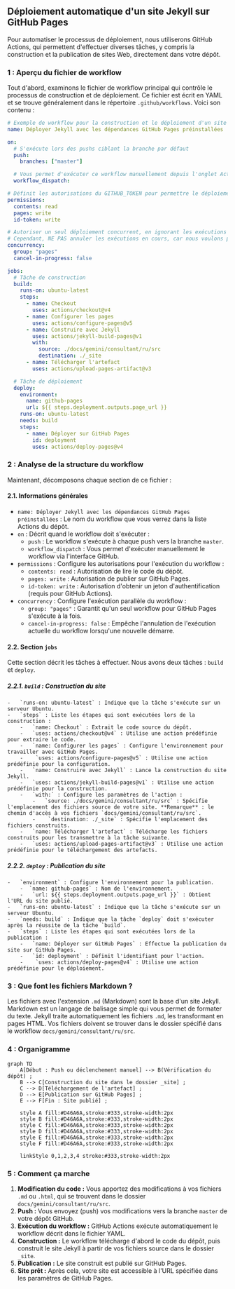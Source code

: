 ## Déploiement automatique d'un site Jekyll sur GitHub Pages

Pour automatiser le processus de déploiement, nous utiliserons GitHub Actions, qui permettent d'effectuer diverses tâches, y compris la construction et la publication de sites Web, directement dans votre dépôt.

### 1 : Aperçu du fichier de workflow
Tout d'abord, examinons le fichier de workflow principal qui contrôle le processus de construction et de déploiement. Ce fichier est écrit en YAML et se trouve généralement dans le répertoire `.github/workflows`. Voici son contenu :

```yaml
# Exemple de workflow pour la construction et le déploiement d'un site Jekyll sur GitHub Pages
name: Déployer Jekyll avec les dépendances GitHub Pages préinstallées

on:
  # S'exécute lors des pushs ciblant la branche par défaut
  push:
    branches: ["master"]

  # Vous permet d'exécuter ce workflow manuellement depuis l'onglet Actions
  workflow_dispatch:

# Définit les autorisations du GITHUB_TOKEN pour permettre le déploiement sur GitHub Pages
permissions:
  contents: read
  pages: write
  id-token: write

# Autoriser un seul déploiement concurrent, en ignorant les exécutions mises en file d'attente entre l'exécution en cours et la dernière mise en file d'attente.
# Cependant, NE PAS annuler les exécutions en cours, car nous voulons permettre à ces déploiements de production de se terminer.
concurrency:
  group: "pages"
  cancel-in-progress: false

jobs:
  # Tâche de construction
  build:
    runs-on: ubuntu-latest
    steps:
      - name: Checkout
        uses: actions/checkout@v4
      - name: Configurer les pages
        uses: actions/configure-pages@v5
      - name: Construire avec Jekyll
        uses: actions/jekyll-build-pages@v1
        with:
          source: ./docs/gemini/consultant/ru/src
          destination: ./_site
      - name: Télécharger l'artefact
        uses: actions/upload-pages-artifact@v3

  # Tâche de déploiement
  deploy:
    environment:
      name: github-pages
      url: ${{ steps.deployment.outputs.page_url }}
    runs-on: ubuntu-latest
    needs: build
    steps:
      - name: Déployer sur GitHub Pages
        id: deployment
        uses: actions/deploy-pages@v4
```

### 2 : Analyse de la structure du workflow
Maintenant, décomposons chaque section de ce fichier :

#### 2.1. Informations générales

-   `name: Déployer Jekyll avec les dépendances GitHub Pages préinstallées` : Le nom du workflow que vous verrez dans la liste Actions du dépôt.
-   `on` : Décrit quand le workflow doit s'exécuter :
    -   `push` : Le workflow s'exécute à chaque push vers la branche `master`.
    -   `workflow_dispatch` : Vous permet d'exécuter manuellement le workflow via l'interface GitHub.
-   `permissions` : Configure les autorisations pour l'exécution du workflow :
    -   `contents: read` : Autorisation de lire le code du dépôt.
    -   `pages: write` : Autorisation de publier sur GitHub Pages.
    -   `id-token: write` : Autorisation d'obtenir un jeton d'authentification (requis pour GitHub Actions).
-   `concurrency` : Configure l'exécution parallèle du workflow :
    -   `group: "pages"` : Garantit qu'un seul workflow pour GitHub Pages s'exécute à la fois.
    -   `cancel-in-progress: false` : Empêche l'annulation de l'exécution actuelle du workflow lorsqu'une nouvelle démarre.

#### 2.2. Section `jobs`
Cette section décrit les tâches à effectuer. Nous avons deux tâches : `build` et `deploy`.

##### 2.2.1. `build` : Construction du site
    -   `runs-on: ubuntu-latest` : Indique que la tâche s'exécute sur un serveur Ubuntu.
    -   `steps` : Liste les étapes qui sont exécutées lors de la construction :
        -   `name: Checkout` : Extrait le code source du dépôt.
        -   `uses: actions/checkout@v4` : Utilise une action prédéfinie pour extraire le code.
        -   `name: Configurer les pages` : Configure l'environnement pour travailler avec GitHub Pages.
        -    `uses: actions/configure-pages@v5` : Utilise une action prédéfinie pour la configuration.
        -   `name: Construire avec Jekyll` : Lance la construction du site Jekyll.
        -   `uses: actions/jekyll-build-pages@v1` : Utilise une action prédéfinie pour la construction.
        -   `with:` : Configure les paramètres de l'action :
            -   `source: ./docs/gemini/consultant/ru/src` : Spécifie l'emplacement des fichiers source de votre site. **Remarque** : le chemin d'accès à vos fichiers `docs/gemini/consultant/ru/src`.
            -    `destination: ./_site` : Spécifie l'emplacement des fichiers construits.
        -   `name: Télécharger l'artefact` : Télécharge les fichiers construits pour les transmettre à la tâche suivante.
        -   `uses: actions/upload-pages-artifact@v3` : Utilise une action prédéfinie pour le téléchargement des artefacts.
    
##### 2.2.2. `deploy` : Publication du site
    -   `environment` : Configure l'environnement pour la publication.
        -  `name: github-pages` : Nom de l'environnement.
        -   `url: ${{ steps.deployment.outputs.page_url }}` : Obtient l'URL du site publié.
    -   `runs-on: ubuntu-latest` : Indique que la tâche s'exécute sur un serveur Ubuntu.
    -   `needs: build` : Indique que la tâche `deploy` doit s'exécuter après la réussite de la tâche `build`.
    -   `steps` : Liste les étapes qui sont exécutées lors de la publication :
        -   `name: Déployer sur GitHub Pages` : Effectue la publication du site sur GitHub Pages.
        -   `id: deployment` : Définit l'identifiant pour l'action.
        -    `uses: actions/deploy-pages@v4` : Utilise une action prédéfinie pour le déploiement.

### 3 : Que font les fichiers Markdown ?

Les fichiers avec l'extension `.md` (Markdown) sont la base d'un site Jekyll. Markdown est un langage de balisage simple qui vous permet de formater du texte.
Jekyll traite automatiquement les fichiers `.md`, les transformant en pages HTML. Vos fichiers doivent se trouver dans le dossier spécifié dans le workflow `docs/gemini/consultant/ru/src`.

### 4 : Organigramme


```mermaid
graph TD
    A[Début : Push ou déclenchement manuel] --> B(Vérification du dépôt) ;
    B --> C[Construction du site dans le dossier _site] ;
    C --> D[Téléchargement de l'artefact] ;
    D --> E[Publication sur GitHub Pages] ;
    E --> F[Fin : Site publié] ;
    
    style A fill:#D46A6A,stroke:#333,stroke-width:2px
    style B fill:#D46A6A,stroke:#333,stroke-width:2px
    style C fill:#D46A6A,stroke:#333,stroke-width:2px
    style D fill:#D46A6A,stroke:#333,stroke-width:2px
    style E fill:#D46A6A,stroke:#333,stroke-width:2px
    style F fill:#D46A6A,stroke:#333,stroke-width:2px
    
    linkStyle 0,1,2,3,4 stroke:#333,stroke-width:2px
```

### 5 : Comment ça marche
1.  **Modification du code :** Vous apportez des modifications à vos fichiers `.md` ou `.html`, qui se trouvent dans le dossier `docs/gemini/consultant/ru/src`.
2.  **Push :** Vous envoyez (push) vos modifications vers la branche `master` de votre dépôt GitHub.
3.  **Exécution du workflow :** GitHub Actions exécute automatiquement le workflow décrit dans le fichier YAML.
4.  **Construction :** Le workflow télécharge d'abord le code du dépôt, puis construit le site Jekyll à partir de vos fichiers source dans le dossier `_site`.
5.  **Publication :** Le site construit est publié sur GitHub Pages.
6.  **Site prêt :** Après cela, votre site est accessible à l'URL spécifiée dans les paramètres de GitHub Pages.

